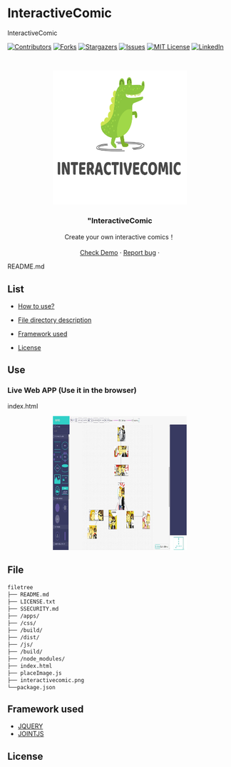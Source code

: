 # InteractiveComic

InteractiveComic

<!-- PROJECT SHIELDS -->

[![Contributors][contributors-shield]][contributors-url]
[![Forks][forks-shield]][forks-url]
[![Stargazers][stars-shield]][stars-url]
[![Issues][issues-shield]][issues-url]
[![MIT License][license-shield]][license-url]
[![LinkedIn][linkedin-shield]][linkedin-url]

<!-- PROJECT LOGO -->
<br />

<p align="center">
<p align="center">
  <a href="https://github.com/cauoss4/interactiveComic/">
    <img src="interactivecomic.png" alt="Logo" width="300" height="300">
  </a>

  <h3 align="center">"InteractiveComic</h3>
  <p align="center">
    Create your own interactive comics！
    <br />
    <br />
    <a href="https://github.com/shaojintian/Best_README_template">Check Demo</a>
    ·
    <a href="https://github.com/cauoss4/InteractiveComic/issues">Report bug</a>
    ·
  
  </p>

</p>

 
 README.md
 
## List

- [How to use?](#Use)
 
- [File directory description](#File)
- [Framework used](#Framework)
- [License](#License)









## Use
### Live Web APP (Use it in the browser)
index.html
<p align="center">
  <a href="https://github.com/cauoss4/interactiveComic/">
    <img src="demo.jpg" alt="Logo" width="300" height="300">
  </a>



## File 

```
filetree 
├── README.md
├── LICENSE.txt
├── SSECURITY.md
├── /apps/
├── /css/
├── /build/
├── /dist/
├── /js/
├── /build/
├── /node_modules/
├── index.html
├── placeImage.js
├── interactivecomic.png
└──package.json

```







## Framework used

- [JQUERY](https://jquery.com)
- [JOINTJS](https://www.jointjs.com)













## License







<!-- links -->

[your-project-path]:https://github.com/cauoss4/interactiveComic
[contributors-shield]: https://img.shields.io/github/contributors/cauoss4/interactiveComic.svg?style=flat-square
[contributors-url]: https://github.com/cauoss4/interactiveComic/graphs/contributors
[forks-shield]: https://img.shields.io/github/forks/cauoss4/interactiveComic.svg?style=flat-square
[forks-url]: https://github.com/cauoss4/interactiveComic/network/members
[stars-shield]: https://img.shields.io/github/stars/cauoss4/interactiveComic.svg?style=flat-square
[stars-url]: https://github.com/cauoss4/interactiveComic/stargazers
[issues-shield]: https://img.shields.io/github/issues/cauoss4/interactiveComic.svg?style=flat-square
[issues-url]: https://github.com/cauoss4/interactiveComic.svg
[license-shield]: https://img.shields.io/github/license/cauoss4/interactiveComice.svg?style=flat-square
[license-url]: https://github.com/cauoss4/interactiveComic/LICENSE.txt
[linkedin-shield]:https://img.shields.io/badge/-LinkedIn-black.svg?style=flat-square&logo=linkedin&colorB=555
[linkedin-url]: https://github.com/cauoss4/interactiveComic








